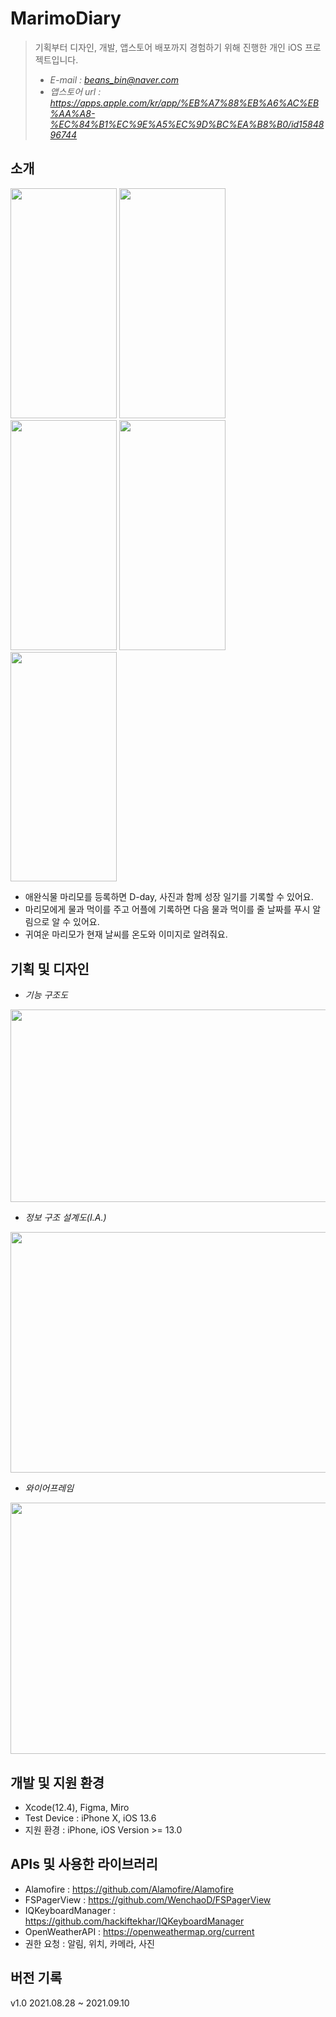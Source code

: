 # MarimoDiary
> 기획부터 디자인, 개발, 앱스토어 배포까지 경험하기 위해 진행한 개인 iOS 프로젝트입니다.  
> 
> 
> - *E-mail : beans_bin@naver.com*  
> - *앱스토어 url : https://apps.apple.com/kr/app/%EB%A7%88%EB%A6%AC%EB%AA%A8-%EC%84%B1%EC%9E%A5%EC%9D%BC%EA%B8%B0/id1584896744*  
## 소개
<img src="https://user-images.githubusercontent.com/46108770/132937611-3fcd471c-df1b-4df2-8c13-b96863ec8769.PNG"  width="170" height="367.92"> <img src="https://user-images.githubusercontent.com/46108770/132937615-406df455-1c78-4923-b0f8-3705852e398a.PNG"  width="170" height="367.92"> <img src="https://user-images.githubusercontent.com/46108770/132937619-f59c3d7e-e22b-4cc5-a2a4-8fd265871862.PNG"  width="170" height="367.92"> <img src="https://user-images.githubusercontent.com/46108770/132937624-f6bc2f11-fb01-412c-99ad-9edacab7e272.PNG"  width="170" height="367.92"> <img src="https://user-images.githubusercontent.com/46108770/132937626-69e3c794-f560-4b13-8ed5-471ef17a0e4c.PNG"  width="170" height="367.92">

- 애완식물 마리모를 등록하면 D-day, 사진과 함께 성장 일기를 기록할 수 있어요.
- 마리모에게 물과 먹이를 주고 어플에 기록하면 다음 물과 먹이를 줄 날짜를 푸시 알림으로 알 수 있어요.
- 귀여운 마리모가 현재 날씨를 온도와 이미지로 알려줘요.
## 기획 및 디자인
- *기능 구조도*  
<img src="https://user-images.githubusercontent.com/46108770/132937984-c61c0eaa-407c-4f57-8e20-dcc5354c77cf.png"  width="811" height="308">

- *정보 구조 설계도(I.A.)*  
<img src="https://user-images.githubusercontent.com/46108770/132938143-9a51afe6-7cc4-4cda-b6d6-c8860aefb0b1.png"  width="688" height="385">

- *와이어프레임*  
<img src=https://user-images.githubusercontent.com/46108770/132938540-fe453bb8-bd00-4339-b333-dc65f23d9691.png width="907" height="402">


## 개발 및 지원 환경
- Xcode(12.4), Figma, Miro
- Test Device : iPhone X, iOS 13.6
- 지원 환경 : iPhone, iOS Version >= 13.0
## APIs 및 사용한 라이브러리
- Alamofire : https://github.com/Alamofire/Alamofire
- FSPagerView : https://github.com/WenchaoD/FSPagerView
- IQKeyboardManager : https://github.com/hackiftekhar/IQKeyboardManager
- OpenWeatherAPI : https://openweathermap.org/current
- 권한 요청 : 알림, 위치, 카메라, 사진
## 버전 기록
v1.0 2021.08.28 ~ 2021.09.10
